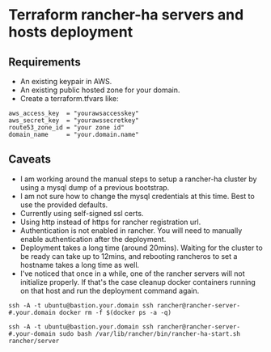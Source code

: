 # Terraform rancher-ha servers and hosts deployment

## Requirements

- An existing keypair in AWS.
- An existing public hosted zone for your domain.
- Create a terraform.tfvars like:
```
aws_access_key  = "yourawsaccesskey"
aws_secret_key  = "yourawssecretkey"
route53_zone_id = "your zone id"
domain_name     = "your.domain.name"
```


## Caveats

- I am working around the manual steps to setup a rancher-ha cluster by using a mysql dump of a previous bootstrap.
- I am not sure how to change the mysql credentials at this time. Best to use the provided defaults.
- Currently using self-signed ssl certs.
- Using http instead of https for rancher registration url.
- Authentication is not enabled in rancher. You will need to manually enable authentication after the deployment.
- Deployment takes a long time (around 20mins). Waiting for the cluster to be ready can take up to 12mins, and rebooting rancheros to set a hostname takes
a long time as well.
- I've noticed that once in a while, one of the rancher servers will not initialize properly. If that's the case cleanup docker containers running on that host and run the deployment command again.

```
ssh -A -t ubuntu@bastion.your.domain ssh rancher@rancher-server-#.your.domain docker rm -f $(docker ps -a -q)

ssh -A -t ubuntu@bastion.your.domain ssh rancher@rancher-server-#.your-domain sudo bash /var/lib/rancher/bin/rancher-ha-start.sh rancher/server
```


